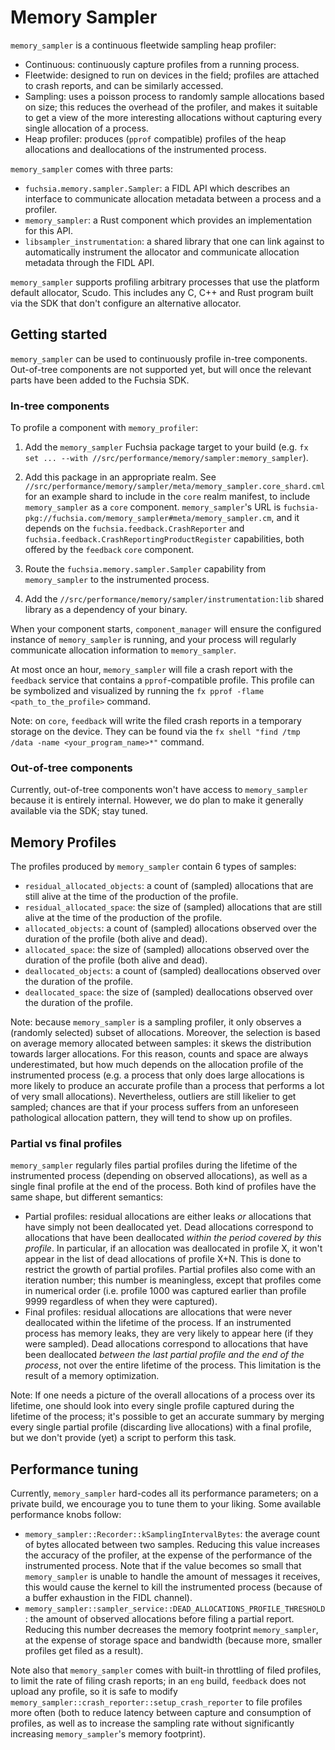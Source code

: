 # Memory Sampler

`memory_sampler` is a continuous fleetwide sampling heap profiler:

  * Continuous: continuously capture profiles from a running process.
  * Fleetwide: designed to run on devices in the field; profiles are attached to
    crash reports, and can be similarly accessed.
  * Sampling: uses a poisson process to randomly sample allocations based on
    size; this reduces the overhead of the profiler, and makes it suitable to
    get a view of the more interesting allocations without capturing every
    single allocation of a process.
  * Heap profiler: produces (`pprof` compatible) profiles of the heap
    allocations and deallocations of the instrumented process.

`memory_sampler` comes with three parts:

  * `fuchsia.memory.sampler.Sampler`: a FIDL API which describes an interface to
    communicate allocation metadata between a process and a profiler.
  * `memory_sampler`: a Rust component which provides an implementation for this
    API.
  * `libsampler_instrumentation`: a shared library that one can link against to
    automatically instrument the allocator and communicate allocation metadata
    through the FIDL API.

`memory_sampler` supports profiling arbitrary processes that use the platform
default allocator, Scudo. This includes any C, C++ and Rust program built via
the SDK that don't configure an alternative allocator.

## Getting started

`memory_sampler` can be used to continuously profile in-tree
components. Out-of-tree components are not supported yet, but will once the
relevant parts have been added to the Fuchsia SDK.

### In-tree components

To profile a component with `memory_profiler`:

  1. Add the `memory_sampler` Fuchsia package target to your build (e.g. `fx set
     ... --with //src/performance/memory/sampler:memory_sampler`).
  2. Add this package in an appropriate realm.  See
     `//src/performance/memory/sampler/meta/memory_sampler.core_shard.cml` for
     an example shard to include in the `core` realm manifest, to include
     `memory_sampler` as a `core` component. `memory_sampler`'s URL is
     `fuchsia-pkg://fuchsia.com/memory_sampler#meta/memory_sampler.cm`, and it
     depends on the `fuchsia.feedback.CrashReporter` and
     `fuchsia.feedback.CrashReportingProductRegister` capabilities, both offered
     by the `feedback` `core` component.

  3. Route the `fuchsia.memory.sampler.Sampler` capability from `memory_sampler`
     to the instrumented process.

  4. Add the `//src/performance/memory/sampler/instrumentation:lib` shared
     library as a dependency of your binary.

When your component starts, `component_manager` will ensure the configured
instance of `memory_sampler` is running, and your process will regularly
communicate allocation information to `memory_sampler`.

At most once an hour, `memory_sampler` will file a crash report with the
`feedback` service that contains a `pprof`-compatible profile. This profile can
be symbolized and visualized by running the `fx pprof -flame
<path_to_the_profile>` command.

Note: on `core`, `feedback` will write the filed crash reports in a temporary
storage on the device. They can be found via the `fx shell "find /tmp /data
-name <your_program_name>*"` command.

### Out-of-tree components

Currently, out-of-tree components won't have access to `memory_sampler` because
it is entirely internal. However, we do plan to make it generally available via
the SDK; stay tuned.

## Memory Profiles

The profiles produced by `memory_sampler` contain 6 types of samples:

  * `residual_allocated_objects`: a count of (sampled) allocations that are
    still alive at the time of the production of the profile.
  * `residual_allocated_space`: the size of (sampled) allocations that are still
    alive at the time of the production of the profile.
  * `allocated_objects`: a count of (sampled) allocations observed over the
    duration of the profile (both alive and dead).
  * `allocated_space`: the size of (sampled) allocations observed over the
    duration of the profile (both alive and dead).
  * `deallocated_objects`: a count of (sampled) deallocations observed over the
    duration of the profile.
  * `deallocated_space`: the size of (sampled) deallocations observed over the
    duration of the profile.

Note: because `memory_sampler` is a sampling profiler, it only observes a
(randomly selected) subset of allocations. Moreover, the selection is based on
average memory allocated between samples: it skews the distribution towards
larger allocations. For this reason, counts and space are always underestimated,
but how much depends on the allocation profile of the instrumented process
(e.g. a process that only does large allocations is more likely to produce an
accurate profile than a process that performs a lot of very small
allocations). Nevertheless, outliers are still likelier to get sampled; chances
are that if your process suffers from an unforeseen pathological allocation
pattern, they will tend to show up on profiles.

### Partial vs final profiles

`memory_sampler` regularly files partial profiles during the lifetime of the
instrumented process (depending on observed allocations), as well as a single
final profile at the end of the process. Both kind of profiles have the same shape, but different semantics:

  * Partial profiles: residual allocations are either leaks *or* allocations
    that have simply not been deallocated yet. Dead allocations correspond to
    allocations that have been deallocated *within the period covered by this
    profile*. In particular, if an allocation was deallocated in profile X, it
    won't appear in the list of dead allocations of profile X+N. This is done to
    restrict the growth of partial profiles.  Partial profiles also come with an
    iteration number; this number is meaningless, except that profiles come in
    numerical order (i.e. profile 1000 was captured earlier than profile 9999
    regardless of when they were captured).
  * Final profiles: residual allocations are allocations that were never
    deallocated within the lifetime of the process. If an instrumented process
    has memory leaks, they are very likely to appear here (if they were
    sampled). Dead allocations correspond to allocations that have been
    deallocated *between the last partial profile and the end of the process*,
    not over the entire lifetime of the process. This limitation is the result
    of a memory optimization.

Note: If one needs a picture of the overall allocations of a process over its
lifetime, one should look into every single profile captured during the lifetime
of the process; it's possible to get an accurate summary by merging every single
partial profile (discarding live allocations) with a final profile, but we don't
provide (yet) a script to perform this task.

## Performance tuning

Currently, `memory_sampler` hard-codes all its performance parameters; on a
private build, we encourage you to tune them to your liking. Some available
performance knobs follow:

  * `memory_sampler::Recorder::kSamplingIntervalBytes`: the average count of
    bytes allocated between two samples. Reducing this value increases the
    accuracy of the profiler, at the expense of the performance of the
    instrumented process. Note that if the value becomes so small that
    `memory_sampler` is unable to handle the amount of messages it receives,
    this would cause the kernel to kill the instrumented process (because of a
    buffer exhaustion in the FIDL channel).
  * `memory_sampler::sampler_service::DEAD_ALLOCATIONS_PROFILE_THRESHOLD`: the
    amount of observed allocations before filing a partial report. Reducing this
    number decreases the memory footprint `memory_sampler`, at the expense of
    storage space and bandwidth (because more, smaller profiles get filed as a
    result).

Note also that `memory_sampler` comes with built-in throttling of filed
profiles, to limit the rate of filing crash reports; in an `eng` build,
`feedback` does not upload any profile, so it is safe to modify
`memory_sampler::crash_reporter::setup_crash_reporter` to file profiles more
often (both to reduce latency between capture and consumption of profiles, as
well as to increase the sampling rate without significantly increasing
`memory_sampler`'s memory footprint).
